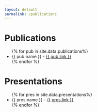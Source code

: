 ```yaml
---
layout: default
permalink: /publications
---
```


# Publications
<ul>
{% for pub in site.data.publications%}
    <li class="pub"> {{ pub.name }} - <a href="{{ pub.link}}">{{ pub.link }}</a> </li>
{% endfor %}
</ul>

# Presentations
<ul>
{% for pres in site.data.presentations%}
    <li class="pub"> {{ pres.name }} - <a href="{{ pres.link}}">{{ pres.link }}</a> </li>
{% endfor %}
</ul>



